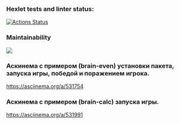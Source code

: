 ### Hexlet tests and linter status:
[![Actions Status](https://github.com/hvaheterduminvenn/frontend-project-44/workflows/hexlet-check/badge.svg)](https://github.com/hvaheterduminvenn/frontend-project-44/actions)

### Maintainability
<a href="https://codeclimate.com/github/hvaheterduminvenn/frontend-project-44/maintainability"><img src="https://api.codeclimate.com/v1/badges/4545d2b4013e41dec96d/maintainability" /></a>

### Аскинема с примером (brain-even) установки пакета, запуска игры, победой и поражением игрока.
https://asciinema.org/a/531754

### Аскинема с примером (brain-calc) запуска игры.
https://asciinema.org/a/531991